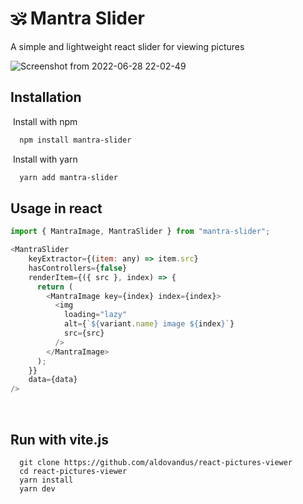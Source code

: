 # 🕉️ Mantra Slider

A simple and lightweight react slider for viewing pictures

![Screenshot from 2022-06-28 22-02-49](https://user-images.githubusercontent.com/12563425/176276110-da96fa76-f88c-4566-b056-e730649bba95.png)

## Installation

​
Install with npm
​

```bash
  npm install mantra-slider
```

​
Install with yarn
​

```bash
  yarn add mantra-slider
```

## Usage in react

```javascript
import { MantraImage, MantraSlider } from "mantra-slider";

<MantraSlider
    keyExtractor={(item: any) => item.src}
    hasControllers={false}
    renderItem={({ src }, index) => {
      return (
        <MantraImage key={index} index={index}>
          <img
            loading="lazy"
            alt={`${variant.name} image ${index}`}
            src={src}
          />
        </MantraImage>
      );
    }} 
    data={data}
/>
```

​

## Run with vite.js

```
  git clone https://github.com/aldovandus/react-pictures-viewer
  cd react-pictures-viewer
  yarn install
  yarn dev
```
